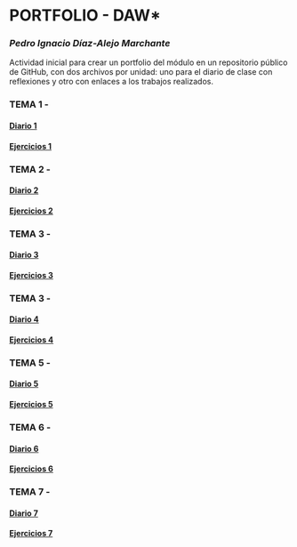 # **PORTFOLIO - DAW***
### *Pedro Ignacio Díaz-Alejo Marchante*
Actividad inicial para crear un portfolio del módulo en un repositorio público de GitHub, con dos archivos por unidad: uno para el diario de clase con reflexiones y otro con enlaces a los trabajos realizados.

### **TEMA 1** - 
#### [Diario 1]()
#### [Ejercicios 1]()

### **TEMA 2** - 
#### [Diario 2]()
#### [Ejercicios 2]()

### **TEMA 3** - 
#### [Diario 3]()
#### [Ejercicios 3]()

### **TEMA 3** - 
#### [Diario 4]()
#### [Ejercicios 4]()

### **TEMA 5** - 
#### [Diario 5]()
#### [Ejercicios 5]()

### **TEMA 6** - 
#### [Diario 6]()
#### [Ejercicios 6]()

### **TEMA 7** - 
#### [Diario 7]()
#### [Ejercicios 7]()
